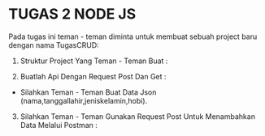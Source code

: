 # TUGAS 2 NODE JS


Pada tugas ini teman - teman diminta untuk membuat sebuah project baru dengan nama TugasCRUD:

1. Struktur Project Yang Teman - Teman Buat :


2. Buatlah Api Dengan Request Post Dan Get :
- Silahkan Teman - Teman Buat Data Json (nama,tanggallahir,jeniskelamin,hobi).

3. Silahkan Teman - Teman Gunakan Request Post Untuk Menambahkan Data Melalui Postman :
